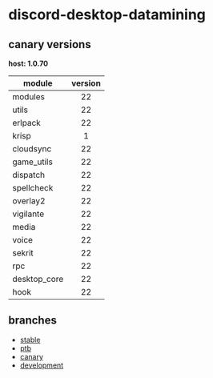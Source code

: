 # discord-desktop-datamining

## canary versions

**host: 1.0.70**

| module | version |
| ------ | :-----: |
| modules | 22 |
| utils | 22 |
| erlpack | 22 |
| krisp | 1 |
| cloudsync | 22 |
| game_utils | 22 |
| dispatch | 22 |
| spellcheck | 22 |
| overlay2 | 22 |
| vigilante | 22 |
| media | 22 |
| voice | 22 |
| sekrit | 22 |
| rpc | 22 |
| desktop_core | 22 |
| hook | 22 |

## branches

- [stable](https://github.com/OpenAsar/discord-desktop-datamining/tree/stable)
- [ptb](https://github.com/OpenAsar/discord-desktop-datamining/tree/ptb)
- [canary](https://github.com/OpenAsar/discord-desktop-datamining/tree/canary)
- [development](https://github.com/OpenAsar/discord-desktop-datamining/tree/development)